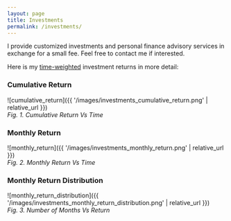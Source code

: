 ```yaml
---
layout: page
title: Investments
permalink: /investments/
---
```


I provide customized investments and personal finance advisory services in exchange for a small fee. Feel free to contact me if interested.

Here is my [time-weighted](https://www.investopedia.com/terms/t/time-weightedror.asp) investment returns in more detail:

### Cumulative Return

![cumulative_return]({{ '/images/investments_cumulative_return.png' | relative_url }})
<br />
*Fig. 1. Cumulative Return Vs Time*
<br />

### Monthly Return

![monthly_return]({{ '/images/investments_monthly_return.png' | relative_url }})
<br />
*Fig. 2. Monthly Return Vs Time*
<br />

### Monthly Return Distribution

![monthly_return_distribution]({{ '/images/investments_monthly_return_distribution.png' | relative_url }})
<br />
*Fig. 3. Number of Months Vs Return*
<br />